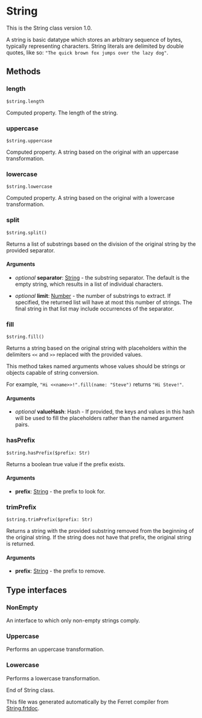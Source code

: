 # String

This is the String class version 1.0.

A string is basic datatype which stores an arbitrary sequence of bytes,
typically representing characters. String literals are delimited by
double quotes, like so: `"The quick brown fox jumps over the lazy dog"`.



## Methods

### length

```
$string.length
```

Computed property. The length of the string.



### uppercase

```
$string.uppercase
```

Computed property. A string based on the original with an uppercase transformation.



### lowercase

```
$string.lowercase
```

Computed property. A string based on the original with a lowercase transformation.



### split

```
$string.split()
```

Returns a list of substrings based on the division of the original
string by the provided separator.


#### Arguments

* *optional* __separator__: [String](/doc/std/String.md) - the substring separator. The default is the empty string, which results
in a list of individual characters.

* *optional* __limit__: [Number](/doc/std/Number.md) - the number of substrings to extract.
If specified, the returned list will have at most this number
of strings. The final string in that list may include occurrences
of the separator.



### fill

```
$string.fill()
```

Returns a string based on the original string with placeholders within
the delimiters `<<` and `>>` replaced with the provided values.

This method takes named arguments whose values should be strings or
objects capable of string conversion.

For example, `"Hi <<name>>!".fill(name: "Steve")` returns `"Hi Steve!"`.


#### Arguments

* *optional* __valueHash__: Hash - If provided, the keys and values in this hash will be used to
fill the placeholders rather than the named argument pairs.



### hasPrefix

```
$string.hasPrefix($prefix: Str)
```

Returns a boolean true value if the prefix exists.


#### Arguments

* __prefix__: [String](/doc/std/String.md) - the prefix to look for.



### trimPrefix

```
$string.trimPrefix($prefix: Str)
```

Returns a string with the provided substring removed from the
beginning of the original string. If the string does not
have that prefix, the original string is returned.


#### Arguments

* __prefix__: [String](/doc/std/String.md) - the prefix to remove.




## Type interfaces

### NonEmpty

An interface to which only non-empty strings comply.




### Uppercase

Performs an uppercase transformation.




### Lowercase

Performs a lowercase transformation.


End of String class.

This file was generated automatically by the Ferret compiler from
[String.frtdoc](../String.frtdoc).